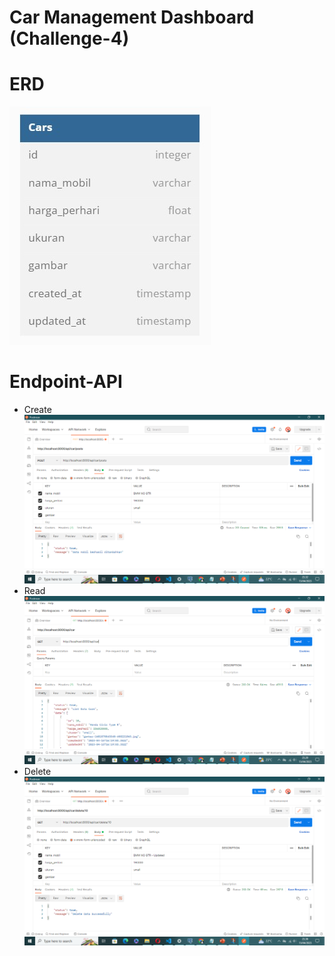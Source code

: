 # Car Management Dashboard (Challenge-4)

# ERD
![ERD](https://github.com/ariyog/Car-Management-Dashboard/blob/fa5687dcab41bf06e2727119b2dbae557255447a/public/images/ERD.jpg?raw=true)

# Endpoint-API
* Create
![Create](https://github.com/ariyog/Car-Management-Dashboard/blob/fa5687dcab41bf06e2727119b2dbae557255447a/public/images/create.png?raw=true)
* Read
![Read](https://github.com/ariyog/Car-Management-Dashboard/blob/fa5687dcab41bf06e2727119b2dbae557255447a/public/images/read.png?raw=true)
* Delete
![Delete](https://github.com/ariyog/Car-Management-Dashboard/blob/fa5687dcab41bf06e2727119b2dbae557255447a/public/images/delete.png?raw=true)
